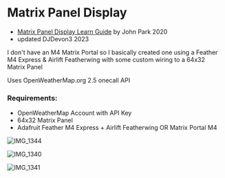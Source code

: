 # Matrix Panel Display
- [Matrix Panel Display Learn Guide](https://learn.adafruit.com/weather-display-matrix/overview) by John Park 2020 
- updated DJDevon3 2023

I don't have an M4 Matrix Portal so I basically created one using a Feather M4 Express & Airlift Featherwing with some custom wiring to a 64x32 Matrix Panel

Uses OpenWeatherMap.org 2.5 onecall API

### Requirements:
- OpenWeatherMap Account with API Key
- 64x32 Matrix Panel
- Adafruit Feather M4 Express + Airlift Featherwing OR Matrix Portal M4

![IMG_1344](https://github.com/DJDevon3/My_Circuit_Python_Projects/assets/49322231/ad0c3e98-a7ab-4ba5-961f-ef6b04b22575)

![IMG_1340](https://github.com/DJDevon3/My_Circuit_Python_Projects/assets/49322231/378eb2fc-58b0-4718-a46e-7cba7d12a6b8)

![IMG_1341](https://github.com/DJDevon3/My_Circuit_Python_Projects/assets/49322231/36d33599-89b9-40af-a6ca-126250804d2d)
